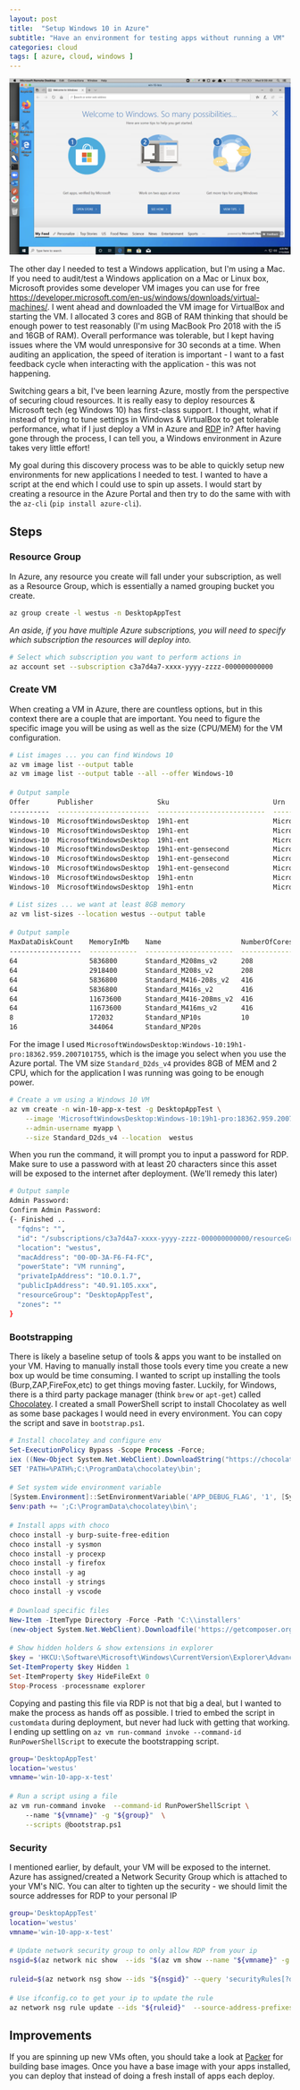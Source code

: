 ```yaml
---
layout: post
title:  "Setup Windows 10 in Azure"
subtitle: "Have an environment for testing apps without running a VM"
categories: cloud
tags: [ azure, cloud, windows ]
---
```


![RDP](/assets/img/windows-10-rdp.png)  


The other day I needed to test a Windows application, but I'm using a Mac. If you need to audit/test a Windows application on a Mac or Linux box, Microsoft provides some developer VM images you can use for free <https://developer.microsoft.com/en-us/windows/downloads/virtual-machines/>. I went ahead and downloaded the VM image for VirtualBox and starting the VM. I allocated 3 cores and 8GB of RAM thinking that should be enough power to test reasonably (I'm using MacBook Pro 2018 with the i5 and 16GB of RAM). Overall performance was tolerable, but I kept having issues where the VM would unresponsive for 30 seconds at a time. When auditing an application, the speed of iteration is important - I want to a fast feedback cycle when interacting with the application - this was not happening.

Switching gears a bit, I've been learning Azure, mostly from the perspective of securing cloud resources. It is really easy to deploy resources & Microsoft tech (eg Windows 10) has first-class support. I thought, what if instead of trying to tune settings in Windows & VirtualBox to get tolerable performance, what if I just deploy a VM in Azure and [RDP](https://apps.apple.com/us/app/microsoft-remote-desktop/id1295203466) in? After having gone through the process, I can tell you, a Windows environment in Azure takes very little effort!

My goal during this discovery process was to be able to quickly setup new environments for new applications I needed to test. I wanted to have a script at the end which I could use to spin up assets. I would start by creating a resource in the Azure Portal and then try to do the same with with the `az-cli` (`pip install azure-cli`).

## Steps
### Resource Group
In Azure, any resource you create will fall under your subscription, as well as a Resource Group, which is essentially a named grouping bucket you create.

```sh
az group create -l westus -n DesktopAppTest
```

*An aside, if you have multiple Azure subscriptions, you will need to specify which subscription the resources will deploy into.*

```sh
# Select which subscription you want to perform actions in
az account set --subscription c3a7d4a7-xxxx-yyyy-zzzz-000000000000
```

### Create VM
When creating a VM in Azure, there are countless options, but in this context there are a couple that are important. You need to figure the specific image you will be using as well as the size (CPU/MEM) for the VM configuration.

```sh
# List images ... you can find Windows 10
az vm image list --output table
az vm image list --output table --all --offer Windows-10

# Output sample
Offer       Publisher                Sku                          Urn                                                                                   Version
----------  -----------------------  ---------------------------  ------------------------------------------------------------------------------------  ---------------------
Windows-10  MicrosoftWindowsDesktop  19h1-ent                     MicrosoftWindowsDesktop:Windows-10:19h1-ent:18362.836.2005071659                      18362.836.2005071659
Windows-10  MicrosoftWindowsDesktop  19h1-ent                     MicrosoftWindowsDesktop:Windows-10:19h1-ent:18362.900.2006061800                      18362.900.2006061800
Windows-10  MicrosoftWindowsDesktop  19h1-ent                     MicrosoftWindowsDesktop:Windows-10:19h1-ent:18362.959.2007101755                      18362.959.2007101755
Windows-10  MicrosoftWindowsDesktop  19h1-ent-gensecond           MicrosoftWindowsDesktop:Windows-10:19h1-ent-gensecond:18362.836.2005071659            18362.836.2005071659
Windows-10  MicrosoftWindowsDesktop  19h1-ent-gensecond           MicrosoftWindowsDesktop:Windows-10:19h1-ent-gensecond:18362.900.2006061800            18362.900.2006061800
Windows-10  MicrosoftWindowsDesktop  19h1-ent-gensecond           MicrosoftWindowsDesktop:Windows-10:19h1-ent-gensecond:18362.959.2007101755            18362.959.2007101755
Windows-10  MicrosoftWindowsDesktop  19h1-entn                    MicrosoftWindowsDesktop:Windows-10:19h1-entn:18362.836.2005071659                     18362.836.2005071659
Windows-10  MicrosoftWindowsDesktop  19h1-entn                    MicrosoftWindowsDesktop:Windows-10:19h1-entn:18362.900.2006061800                     18362.900.2006061800
```

```sh
# List sizes ... we want at least 8GB memory
az vm list-sizes --location westus --output table

# Output sample
MaxDataDiskCount    MemoryInMb    Name                    NumberOfCores    OsDiskSizeInMb    ResourceDiskSizeInMb
------------------  ------------  ----------------------  ---------------  ----------------  ----------------------
64                  5836800       Standard_M208ms_v2      208              1047552           4194304
64                  2918400       Standard_M208s_v2       208              1047552           4194304
64                  5836800       Standard_M416-208s_v2   416              1047552           8388608
64                  5836800       Standard_M416s_v2       416              1047552           8388608
64                  11673600      Standard_M416-208ms_v2  416              1047552           8388608
64                  11673600      Standard_M416ms_v2      416              1047552           8388608
8                   172032        Standard_NP10s          10               1047552           753664
16                  344064        Standard_NP20s          
```
For the image I used `MicrosoftWindowsDesktop:Windows-10:19h1-pro:18362.959.2007101755`, which is the image you select when you use the Azure portal. The VM size `Standard_D2ds_v4` provides 8GB of MEM and 2 CPU, which for the application I was running was going to be enough power.

```sh
# Create a vm using a Windows 10 VM
az vm create -n win-10-app-x-test -g DesktopAppTest \
	--image 'MicrosoftWindowsDesktop:Windows-10:19h1-pro:18362.959.2007101755' \
	--admin-username myapp \
	--size Standard_D2ds_v4 --location  westus
```


When you run the command, it will prompt you to input a password for RDP. Make sure to use a password with at least 20 characters since this asset will be exposed to the internet after deployment. (We'll remedy this later)

```sh
# Output sample
Admin Password: 
Confirm Admin Password: 
{- Finished ..
  "fqdns": "",
  "id": "/subscriptions/c3a7d4a7-xxxx-yyyy-zzzz-000000000000/resourceGroups/DesktopAppTest/providers/Microsoft.Compute/virtualMachines/win-10-app-x-test",
  "location": "westus",
  "macAddress": "00-0D-3A-F6-F4-FC",
  "powerState": "VM running",
  "privateIpAddress": "10.0.1.7",
  "publicIpAddress": "40.91.105.xxx",
  "resourceGroup": "DesktopAppTest",
  "zones": ""
}
```

### Bootstrapping
There is likely a baseline setup of tools & apps you want to be installed on your VM. Having to manually install those tools every time you create a new box up would be time consuming. I wanted to script up installing the tools (Burp,ZAP,FireFox,etc) to get things moving faster. Luckily, for Windows, there is a third party package manager (think `brew` or `apt-get`) called [Chocolatey](https://chocolatey.org/). I created a small PowerShell script to install Chocolatey as well as some base packages I would need in every environment. You can copy the script and save in `bootstrap.ps1`.

```powershell
# Install chocolatey and configure env 
Set-ExecutionPolicy Bypass -Scope Process -Force;
iex ((New-Object System.Net.WebClient).DownloadString("https://chocolatey.org/install.ps1"));
SET 'PATH=%PATH%;C:\ProgramData\chocolatey\bin';

# Set system wide environment variable
[System.Environment]::SetEnvironmentVariable('APP_DEBUG_FLAG', '1', [System.EnvironmentVariableTarget]::Machine);
$env:path += ';C:\ProgramData\chocolatey\bin\';

# Install apps with choco
choco install -y burp-suite-free-edition
choco install -y sysmon
choco install -y procexp
choco install -y firefox
choco install -y ag
choco install -y strings
choco install -y vscode

# Download specific files
New-Item -ItemType Directory -Force -Path 'C:\\installers'
(new-object System.Net.WebClient).Downloadfile('https://getcomposer.org/Composer-Setup.exe', 'C:\\installers\Composer-Setup.exe')

# Show hidden holders & show extensions in explorer
$key = 'HKCU:\Software\Microsoft\Windows\CurrentVersion\Explorer\Advanced'
Set-ItemProperty $key Hidden 1
Set-ItemProperty $key HideFileExt 0
Stop-Process -processname explorer
```

Copying and pasting this file via RDP is not that big a deal, but I wanted to make the process as hands off as possible. I tried to embed the script in `customdata` during deployment, but never had luck with getting that working. I ending up settling on `az vm run-command invoke --command-id RunPowerShellScript` to execute the bootstrapping script.

```sh
group='DesktopAppTest'
location='westus'
vmname='win-10-app-x-test'

# Run a script using a file 
az vm run-command invoke  --command-id RunPowerShellScript \ 
	--name "${vmname}" -g "${group}"  \
	--scripts @bootstrap.ps1  
```

### Security
I mentioned earlier, by default, your VM will be exposed to the internet. Azure has assigned/created a Network Security Group which is attached to your VM's NIC. You can alter to tighten up the security - we should limit the source addresses for RDP to your personal IP

```sh
group='DesktopAppTest'
location='westus'
vmname='win-10-app-x-test'

# Update network security group to only allow RDP from your ip
nsgid=$(az network nic show  --ids "$(az vm show --name "${vmname}" -g "${group}" --query 'networkProfile.networkInterfaces[0].id' --output tsv)" --query 'networkSecurityGroup.id' --output tsv)

ruleid=$(az network nsg show --ids "${nsgid}" --query 'securityRules[?destinationPortRange == `"3389"`].id | [0]' --output tsv)

# Use ifconfig.co to get your ip to update the rule
az network nsg rule update --ids "${ruleid}"  --source-address-prefixes "$(curl https://ifconfig.co/)/32"
```

## Improvements
If you are spinning up new VMs often, you should take a look at [Packer](https://www.packer.io/) for building base images. Once you have a base image with your apps installed, you can deploy that instead of doing a fresh install of apps each deploy.